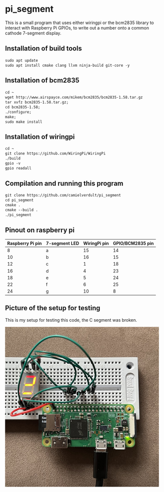 # pi_segment

This is a small program that uses either wiringpi or the bcm2835 library to interact with Raspberry Pi GPIOs, to write out a number onto a common cathode 7-segment display.

## Installation of build tools
```
sudo apt update
sudo apt install cmake clang llvm ninja-build git-core -y
```

## Installation of bcm2835

```
cd ~                  
wget http://www.airspayce.com/mikem/bcm2835/bcm2835-1.58.tar.gz                       
tar xvfz bcm2835-1.58.tar.gz;                      
cd bcm2835-1.58;                       
./configure;                      
make;        
sudo make install
```

## Installation of wiringpi

```
cd ~
git clone https://github.com/WiringPi/WiringPi
./build
gpio -v
gpio readall
```

## Compilation and running this program

```
git clone https://github.com/camielverdult/pi_segment
cd pi_segment
cmake .
cmake --build .
./pi_segment
```

## Pinout on raspberry pi

| Raspberry Pi pin | 7-segment LED | WiringPi pin | GPIO/BCM2835 pin |
|------------------|---------------|--------------|------------------|
| 8                | a             | 15           | 14               |
| 10               | b             | 16           | 15               |
| 12               | c             | 1            | 18               |
| 16               | d             | 4            | 23               |
| 18               | e             | 5            | 24               |
| 22               | f             | 6            | 25               |
| 24               | g             | 10           | 8                |

## Picture of the setup for testing

This is my setup for testing this code, the C segment was broken.

![](setup.jpeg)